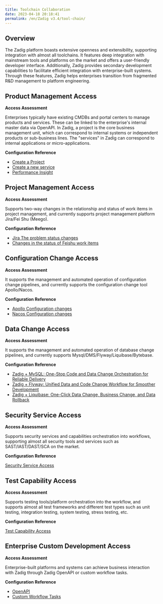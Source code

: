 ```yaml
---
title: Toolchain Collaboration
date: 2023-04-18 20:18:41
permalink: /en/Zadig v3.4/tool-chain/
---
```


## Overview
The Zadig platform boasts extensive openness and extensibility, supporting integration with almost all toolchains. It features deep integration with mainstream tools and platforms on the market and offers a user-friendly developer interface. Additionally, Zadig provides secondary development capabilities to facilitate efficient integration with enterprise-built systems. Through these features, Zadig helps enterprises transition from fragmented R&D management to platform engineering.

## Product Management Access
**Access Assessment**

Enterprises typically have existing CMDBs and portal centers to manage products and services. These can be linked to the enterprise's internal master data via OpenAPI. In Zadig, a project is the core business management unit, which can correspond to internal systems or independent products or sub-business lines. The "services" in Zadig can correspond to internal applications or micro-applications.

**Configuration Reference**
- [Create a Project](/en/Zadig%20v3.4/api/project/)
- [Create a new service](/en/Zadig%20v3.4/api/service/#%E6%96%B0%E5%BB%BA%E6%9C%8D%E5%8A%A1)
- [Performance Insight](/en/Zadig%20v3.4/api/insight/#%E6%95%B0%E6%8D%AE%E6%A6%82%E8%A7%88)

## Project Management Access
**Access Assessment**

Supports two-way changes in the relationship and status of work items in project management, and currently supports project management platform Jira/Fei Shu (Meego).

**Configuration Reference**
- [Jira The problem status changes](/en/Zadig%20v3.4/project/workflow-jobs/#jira-%E9%97%AE%E9%A2%98%E7%8A%B6%E6%80%81%E5%8F%98%E6%9B%B4)
- [Changes in the status of Feishu work items](/en/Zadig%20v3.4/project/workflow-jobs/#%E9%A3%9E%E4%B9%A6%E5%B7%A5%E4%BD%9C%E9%A1%B9%E7%8A%B6%E6%80%81%E5%8F%98%E6%9B%B4)

## Configuration Change Access
**Access Assessment**

It supports the management and automated operation of configuration change pipelines, and currently supports the configuration change tool Apollo/Nacos.

**Configuration Reference**
- [Apollo Configuration changes](/en/Zadig%20v3.4/project/workflow-jobs/#apollo-%E9%85%8D%E7%BD%AE%E5%8F%98%E6%9B%B4)
- [Nacos Configuration changes](/en/Zadig%20v3.4/project/workflow-jobs/#nacos-%E9%85%8D%E7%BD%AE%E5%8F%98%E6%9B%B4)

## Data Change Access
**Access Assessment**

It supports the management and automated operation of database change pipelines, and currently supports Mysql/DMS/Flyway/Liquibase/Bytebase.

**Configuration Reference**
- [Zadig + MySQL: One-Stop Code and Data Change Orchestration for Reliable Delivery](https://mp.weixin.qq.com/s/vKVPR6sn4lAifiOPZgvzNA)
- [Zadig + Flyway: Unified Data and Code Change Workflow for Smoother Development](https://mp.weixin.qq.com/s/KFyKkYTQp58BpNn9HGA7AQ)
- [Zadig + Liquibase: One-Click Data Change, Business Change, and Data Rollback](https://mp.weixin.qq.com/s/ZnAJ_h_GXAABxzaD4kfTqg)

## Security Service Access
**Access Assessment**

Supports security services and capabilities orchestration into workflows, supporting almost all security tools and services such as SAST/IAST/DAST/SCA on the market.

**Configuration Reference**

[Security Service Access](/en/Zadig%20v3.4/security-manual/)

## Test Capability Access
**Access Assessment**

Supports testing tools/platform orchestration into the workflow, and supports almost all test frameworks and different test types such as unit testing, integration testing, system testing, stress testing, etc.

**Configuration Reference**

[Test Capability Access](/en/Zadig%20v3.4/test-manual/)

## Enterprise Custom Development Access
**Access Assessment**

Enterprise-built platforms and systems can achieve business interaction with Zadig through Zadig OpenAPI or custom workflow tasks.

**Configuration Reference**
- [OpenAPI](/en/Zadig%20v3.4/api/usage)
- [Custom Workflow Tasks](/en/Zadig%20v3.4/settings/custom-task/)